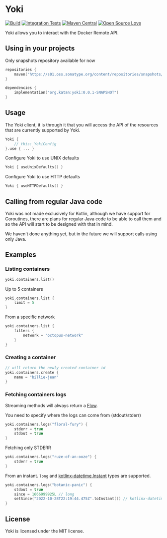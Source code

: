 # Yoki

[![Build](https://github.com/KatanPanel/yoki/actions/workflows/build.yml/badge.svg)](https://github.com/KatanPanel/yoki/actions/workflows/build.yml)
[![Integration Tests](https://github.com/KatanPanel/yoki/actions/workflows/integration-tests.yml/badge.svg)](https://github.com/KatanPanel/yoki/actions/workflows/integration-tests.yml)
[![Maven Central](https://img.shields.io/maven-central/v/org.katan/yoki)](https://mvnrepository.com/artifact/org.katan)
[![Open Source Love](https://badges.frapsoft.com/os/v2/open-source.png?v=103)](https://github.com/ellerbrock/open-source-badges/)

Yoki allows you to interact with the Docker Remote API.

## Using in your projects

Only snapshots repository available for now
```kotlin
repositories {
    maven("https://s01.oss.sonatype.org/content/repositories/snapshots/")
}

dependencies {
    implementation("org.katan:yoki:0.0.1-SNAPSHOT")
}
```

## Usage
The Yoki client, it is through it that you will access the API of the resources that are currently supported by Yoki.
```kotlin
Yoki {
    // this: YokiConfig
}.use { ... }
```

Configure Yoki to use UNIX defaults
```kotlin
Yoki { useUnixDefaults() }
```

Configure Yoki to use HTTP defaults
```kotlin
Yoki { useHTTPDefaults() }
```

## Calling from regular Java code
Yoki was not made exclusively for Kotlin, although we have support for Coroutines, there are plans for regular Java code 
to be able to call them and so the API will start to be designed with that in mind.

We haven't done anything yet, but in the future we will support calls using only Java.

## Examples
### Listing containers

```kotlin
yoki.containers.list()
```

Up to 5 containers
```kotlin
yoki.containers.list {
    limit = 5
}
```

From a specific network
```kotlin
yoki.containers.list {
    filters {
        network = "octopus-network"
    }
}
```

### Creating a container
```kotlin
// will return the newly created container id
yoki.containers.create {
    name = "billie-jean"
}
```

### Fetching containers logs
Streaming methods will always return a [Flow](https://kotlinlang.org/docs/flow.html).

You need to specify where the logs can come from (stdout/stderr)
```kotlin
yoki.containers.logs("floral-fury") {
    stderr = true
    stdout = true
}
```

Fetching only STDERR
```kotlin
yoki.containers.logs("ruze-of-an-ooze") {
    stderr = true
}
```

From an instant. `long` and [kotlinx-datetime.Instant](https://github.com/Kotlin/kotlinx-datetime) types are supported. 
```kotlin
yoki.containers.logs("botanic-panic") {
    stdout = true
    since = 1666999925L // long
    setSince("2022-10-28T22:19:44.475Z".toInstant()) // kotlinx-datetime.Instant
}
```

## License
Yoki is licensed under the MIT license.
